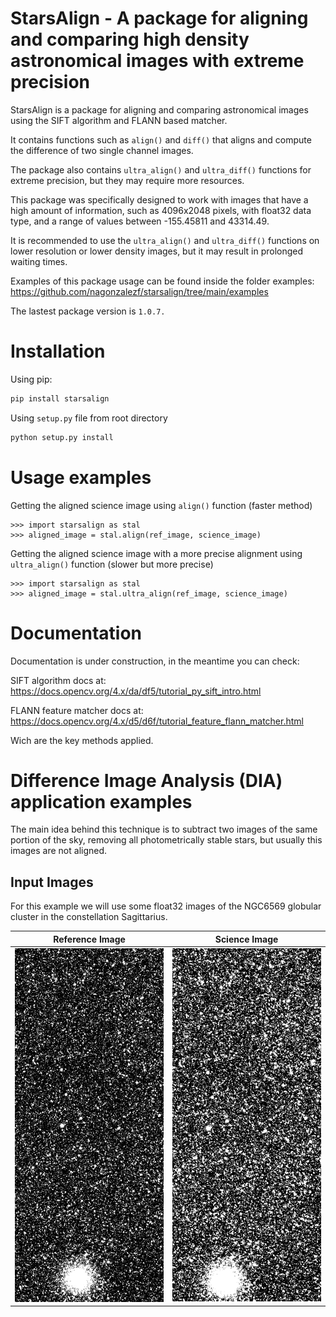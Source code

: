 # StarsAlign - A package for aligning and comparing high density astronomical images with extreme precision

StarsAlign is a package for aligning and comparing astronomical images using the SIFT algorithm and FLANN based matcher.

It contains functions such as ```align()``` and ```diff()``` that aligns and compute the difference of two single channel images.

The package also contains ```ultra_align()``` and ```ultra_diff()``` functions for extreme precision, but they may require more resources.

This package was specifically designed to work with images that have a high amount of information, such as 4096x2048 pixels, with float32 data type, and a range of values between -155.45811 and 43314.49.

It is recommended to use the ```ultra_align()``` and ```ultra_diff()``` functions on lower resolution or lower density images, but it may result in prolonged waiting times.

Examples of this package usage can be found inside the folder examples: https://github.com/nagonzalezf/starsalign/tree/main/examples

The lastest package version is ```1.0.7.```

# Installation

Using pip:

```bash
pip install starsalign
```

Using ```setup.py``` file from root directory

```bash
python setup.py install
```
# Usage examples

Getting the aligned science image using ```align()``` function (faster method)
```
>>> import starsalign as stal
>>> aligned_image = stal.align(ref_image, science_image)
```

Getting the aligned science image with a more precise alignment using ```ultra_align()``` function (slower but more precise)
```
>>> import starsalign as stal
>>> aligned_image = stal.ultra_align(ref_image, science_image)
```
# Documentation

Documentation is under construction, in the meantime you can check:

SIFT algorithm docs at: https://docs.opencv.org/4.x/da/df5/tutorial_py_sift_intro.html

FLANN feature matcher docs at: https://docs.opencv.org/4.x/d5/d6f/tutorial_feature_flann_matcher.html

Wich are the key methods applied.

# Difference Image Analysis (DIA) application examples

The main idea behind this technique is to subtract two images of the same portion of the sky, removing all photometrically stable stars, but usually this images are not aligned.

## Input Images
For this example we will use some float32 images of the NGC6569 globular cluster in the constellation Sagittarius.

| Reference Image  | Science Image |
| ------------- | ------------- |
| <img src="examples/example_1_outputs/001_ref_image.png" width="240">  | <img src="examples/example_1_outputs/002_science_image.png" width="240">  |

